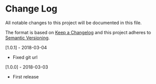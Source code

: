 # Change Log
All notable changes to this project will be documented in this file.

The format is based on [Keep a Changelog](http://keepachangelog.com/)
and this project adheres to [Semantic Versioning](http://semver.org/).

[1.0.1] - 2018-03-04
- Fixed git url

[1.0.0] - 2018-03-03
- First release
